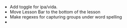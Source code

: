 - Add toggle for ipa/vida.
- Move Lesson Bar to the bottom of the lesson
- Make regexes for capturing groups under word spelling
- 